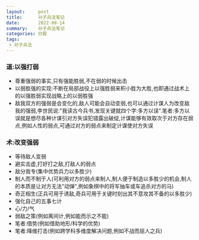 ```yaml
---
layout:     post
title:      孙子兵法笔记
date:       2022-08-14
summary:    孙子兵法笔记
categories: 炒股
tags:
 - 孙子兵法
---
```


### 道:以强打弱

+ 尊重强弱的事实,只有强能胜弱,不在弱的时候出击
+ 以弱胜强的实现:不断在局部战役上以强胜弱来积小胜为大胜,也即通过战术上的以强胜弱实现战略上的以弱胜强
+ 敌我双方的强弱是会变化的,敌人可能会自动变弱,也可以通过计谋人为改变敌我的强弱,李世民说:"我读古今兵书,发现关键就四个字:多方以误".笔者:多方以误就是想尽各种计谋引对方失误犯错露出破绽,计谋能够有效取次于对方存在弱点,例如人性的弱点,可通过对方的弱点来制定计谋使对方失误

### 术:改变强弱

+ 等待敌人变弱
+ 避实击虚,打好打之敌,打敌人的弱点
+ 敌分我专(集中优势兵力以多胜少)
+ 制人而不制于人(可利用对方的弱点来制人,制人便于制造以多胜少的机会,制人的本质是让对方无法"动弹",例如象棋中的将军抽车或车追杀对方的马)
+ 奇正相生(正兵可用于诱敌,奇兵可用于关键时刻出其不意攻其不备的以多胜少)
+ 强化自己的五事七计
+ 心/力/气
+ 弱敌之策(例如离间计,例如能而示之不能)
+ 笔者:借势(例如借助地形/科学的优势)
+ 笔者:降维打击(例如跨学科多维度解决问题,例如不战而屈人之兵)
